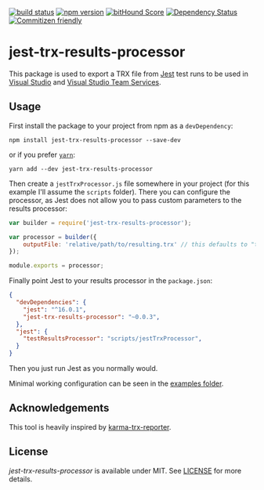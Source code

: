 [![build status](https://secure.travis-ci.org/no23reason/jest-trx-results-processor.svg)](http://travis-ci.org/no23reason/jest-trx-results-processor)
[![npm version](https://img.shields.io/npm/v/jest-trx-results-processor.svg)](https://www.npmjs.com/package/jest-trx-results-processor)
[![bitHound Score](https://www.bithound.io/github/no23reason/jest-trx-results-processor/badges/score.svg)](https://www.bithound.io/github/no23reason/jest-trx-results-processor)
[![Dependency Status](https://david-dm.org/no23reason/jest-trx-results-processor.svg)](https://david-dm.org/no23reason/jest-trx-results-processor)
[![Commitizen friendly](https://img.shields.io/badge/commitizen-friendly-brightgreen.svg)](http://commitizen.github.io/cz-cli/)

# jest-trx-results-processor
This package is used to export a TRX file from [Jest](https://facebook.github.io/jest/) test runs to be used in [Visual Studio](https://www.visualstudio.com/) and [Visual Studio Team Services](https://www.visualstudio.com/vsts-test/).

## Usage

First install the package to your project from npm as a `devDependency`:
```
npm install jest-trx-results-processor --save-dev
```
or if you prefer [`yarn`](https://yarnpkg.com/):
```
yarn add --dev jest-trx-results-processor
```

Then create a `jestTrxProcessor.js` file somewhere in your project (for this example I'll assume the `scripts` folder).
There you can configure the processor, as Jest does not allow you to pass custom parameters to the results processor:
```js
var builder = require('jest-trx-results-processor');

var processor = builder({
    outputFile: 'relative/path/to/resulting.trx' // this defaults to "test-results.trx"
});

module.exports = processor;
```

Finally point Jest to your results processor in the `package.json`:
```json
{
  "devDependencies": {
    "jest": "^16.0.1",
    "jest-trx-results-processor": "~0.0.3",
  },
  "jest": {
    "testResultsProcessor": "scripts/jestTrxProcessor",
  }
}
```

Then you just run Jest as you normally would.

Minimal working configuration can be seen in the [examples folder](https://github.com/no23reason/jest-trx-results-processor/tree/master/examples).

## Acknowledgements
This tool is heavily inspired by [karma-trx-reporter](https://github.com/hatchteam/karma-trx-reporter).

## License

*jest-trx-results-processor* is available under MIT. See [LICENSE](https://github.com/no23reason/jest-trx-results-processor/tree/master/LICENSE) for more details.

